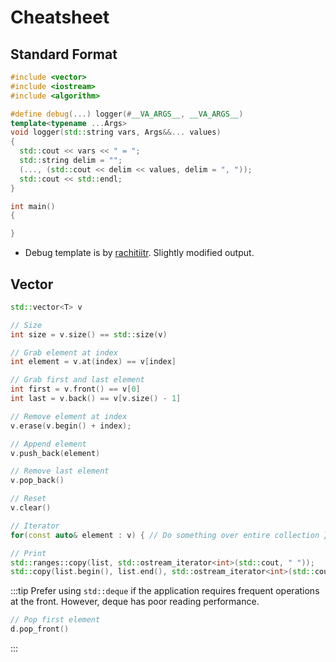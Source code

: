 # Cheatsheet

## Standard Format

```cpp
#include <vector>
#include <iostream>
#include <algorithm>

#define debug(...) logger(#__VA_ARGS__, __VA_ARGS__)
template<typename ...Args>
void logger(std::string vars, Args&&... values)
{
  std::cout << vars << " = ";
  std::string delim = "";
  (..., (std::cout << delim << values, delim = ", "));
  std::cout << std::endl;
}

int main()
{

}
```

- Debug template is by [rachitiitr](https://codeforces.com/blog/entry/91347). Slightly modified output.

## Vector

```cpp
std::vector<T> v

// Size
int size = v.size() == std::size(v)

// Grab element at index
int element = v.at(index) == v[index]

// Grab first and last element
int first = v.front() == v[0]
int last = v.back() == v[v.size() - 1]

// Remove element at index
v.erase(v.begin() + index);

// Append element
v.push_back(element)

// Remove last element
v.pop_back()

// Reset
v.clear()

// Iterator
for(const auto& element : v) { // Do something over entire collection }

// Print
std::ranges::copy(list, std::ostream_iterator<int>(std::cout, " "));             // C++20
std::copy(list.begin(), list.end(), std::ostream_iterator<int>(std::cout, " ")); // C++17
```

:::tip
Prefer using `std::deque` if the application requires frequent operations at the front. However, deque has poor reading performance.

```cpp
// Pop first element
d.pop_front()
```

:::
